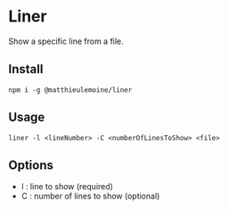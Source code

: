 # Liner

Show a specific line from a file.

## Install

```
npm i -g @matthieulemoine/liner
```

## Usage

```
liner -l <lineNumber> -C <numberOfLinesToShow> <file>
```

## Options

* l : line to show (required)
* C : number of lines to show (optional)
